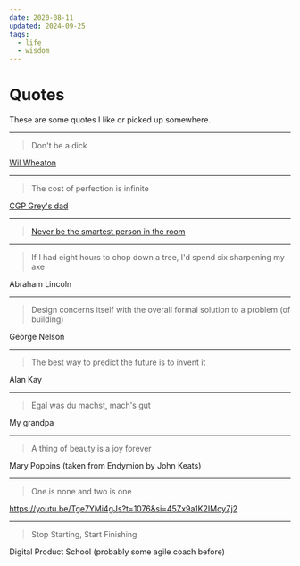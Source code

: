 ```yaml
---
date: 2020-08-11
updated: 2024-09-25
tags:
  - life
  - wisdom
---
```


# Quotes

These are some quotes I like or picked up somewhere.

---

> Don't be a dick

[Wil Wheaton](http://www.wheatonslaw.com/)

---

> The cost of perfection is infinite

[CGP Grey's dad](https://youtu.be/ua4QMFQATco?t=1020)

---

> [Never be the smartest person in the room](https://www.executiveforum.com/never-be-the-smartest-person-in-the-room/#:~:text=%E2%80%9CIf%20you're%20the%20smartest,who%20are%20smarter%20than%20you.)

---

> If I had eight hours to chop down a tree, I'd spend six sharpening my axe

Abraham Lincoln

---

>Design concerns itself with the overall formal solution to a problem (of building)

George Nelson

---

> The best way to predict the future is to invent it

Alan Kay

---

> Egal was du machst, mach's gut

My grandpa

---

> A thing of beauty is a joy forever

Mary Poppins (taken from Endymion by John Keats)

---

> One is none and two is one

https://youtu.be/Tge7YMi4gJs?t=1076&si=45Zx9a1K2IMoyZj2

---

> Stop Starting, Start Finishing

Digital Product School (probably some agile coach before)
